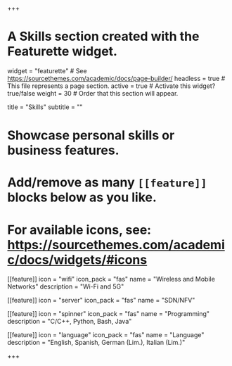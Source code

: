 +++
# A Skills section created with the Featurette widget.
widget = "featurette"  # See https://sourcethemes.com/academic/docs/page-builder/
headless = true  # This file represents a page section.
active = true  # Activate this widget? true/false
weight = 30  # Order that this section will appear.

title = "Skills"
subtitle = ""

# Showcase personal skills or business features.
# 
# Add/remove as many `[[feature]]` blocks below as you like.
# 
# For available icons, see: https://sourcethemes.com/academic/docs/widgets/#icons

[[feature]]
  icon = "wifi"
  icon_pack = "fas"
  name = "Wireless and Mobile Networks"
  description = "Wi-Fi and 5G"
  
[[feature]]
  icon = "server"
  icon_pack = "fas"
  name = "SDN/NFV"
    
[[feature]]
  icon = "spinner"
  icon_pack = "fas"
  name = "Programming"
  description = "C/C++, Python, Bash, Java"

[[feature]]
  icon = "language"
  icon_pack = "fas"
  name = "Language"
  description = "English, Spanish, German (Lim.), Italian (Lim.)"

+++
